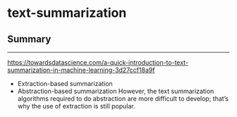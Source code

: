 # text-summarization

## Summary
---
https://towardsdatascience.com/a-quick-introduction-to-text-summarization-in-machine-learning-3d27ccf18a9f

- Extraction-based summarization
- Abstraction-based summarization
However, the text summarization algorithms required to do abstraction are more difficult to develop; that’s why the use of extraction is still popular.